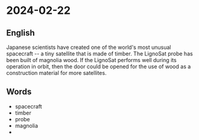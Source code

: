 # 2024-02-22

## English
Japanese scientists have created one of the
world's most unusual spacecraft -- a tiny
satellite that is made of timber. The 
LignoSat probe has been built of magnolia
wood. If the LignoSat performs well during
its operation in orbit, then the door could
be opened for the use of wood as a 
construction material for more satellites.

## Words
* spacecraft
* timber
* probe
* magnolia
* 
